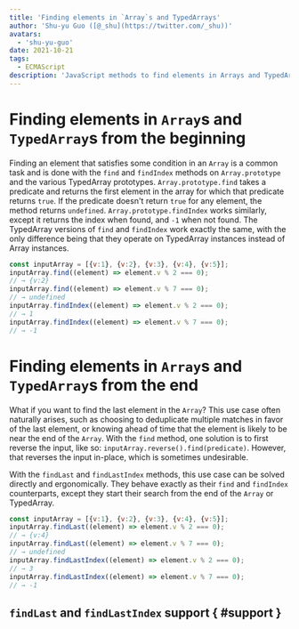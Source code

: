 ```yaml
---
title: 'Finding elements in `Array`s and TypedArrays'
author: 'Shu-yu Guo ([@_shu](https://twitter.com/_shu))'
avatars:
  - 'shu-yu-guo'
date: 2021-10-21
tags:
  - ECMAScript
description: 'JavaScript methods to find elements in Arrays and TypedArrays'
---
```

# Finding elements in `Array`s and `TypedArray`s from the beginning

Finding an element that satisfies some condition in an `Array` is a common task and is done with the `find` and `findIndex` methods on `Array.prototype` and the various TypedArray prototypes. `Array.prototype.find` takes a predicate and returns the first element in the array for which that predicate returns `true`. If the predicate doesn't return `true` for any element, the method returns `undefined`. `Array.prototype.findIndex` works similarly, except it returns the index when found, and `-1` when not found. The TypedArray versions of `find` and `findIndex` work exactly the same, with the only difference being that they operate on TypedArray instances instead of Array instances.

```js
const inputArray = [{v:1}, {v:2}, {v:3}, {v:4}, {v:5}];
inputArray.find((element) => element.v % 2 === 0);
// → {v:2}
inputArray.find((element) => element.v % 7 === 0);
// → undefined
inputArray.findIndex((element) => element.v % 2 === 0);
// → 1
inputArray.findIndex((element) => element.v % 7 === 0);
// → -1
```

# Finding elements in `Array`s and `TypedArray`s from the end

What if you want to find the last element in the `Array`? This use case often naturally arises, such as choosing to deduplicate multiple matches in favor of the last element, or knowing ahead of time that the element is likely to be near the end of the `Array`. With the `find` method, one solution is to first reverse the input, like so: `inputArray.reverse().find(predicate)`. However, that reverses the input in-place, which is sometimes undesirable.

With the `findLast` and `findLastIndex` methods, this use case can be solved directly and ergonomically. They behave exactly as their `find` and `findIndex` counterparts, except they start their search from the end of the `Array` or TypedArray.

```js
const inputArray = [{v:1}, {v:2}, {v:3}, {v:4}, {v:5}];
inputArray.findLast((element) => element.v % 2 === 0);
// → {v:4}
inputArray.findLast((element) => element.v % 7 === 0);
// → undefined
inputArray.findLastIndex((element) => element.v % 2 === 0);
// → 3
inputArray.findLastIndex((element) => element.v % 7 === 0);
// → -1
```

## `findLast` and `findLastIndex` support { #support }

<feature-support chrome="97"
                 firefox="https://bugzilla.mozilla.org/show_bug.cgi?id=1704385"
                 safari="STP 133"
                 nodejs="no"
                 babel="no"></feature-support>
